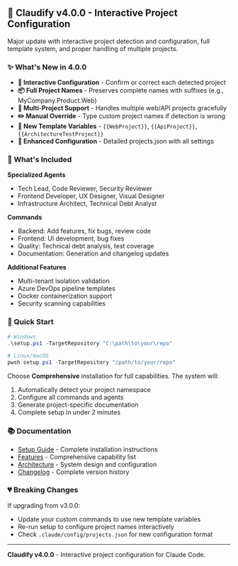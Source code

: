 ## 🎉 Claudify v4.0.0 - Interactive Project Configuration

Major update with interactive project detection and configuration, full template system, and proper handling of multiple projects.

### ✨ What's New in 4.0.0

- **🎯 Interactive Configuration** - Confirm or correct each detected project
- **📦 Full Project Names** - Preserves complete names with suffixes (e.g., MyCompany.Product.Web)
- **🔄 Multi-Project Support** - Handles multiple web/API projects gracefully
- **✏️ Manual Override** - Type custom project names if detection is wrong
- **🎨 New Template Variables** - `{{WebProject}}`, `{{ApiProject}}`, `{{ArchitectureTestProject}}`
- **💾 Enhanced Configuration** - Detailed projects.json with all settings

### 🎯 What's Included

**Specialized Agents**
- Tech Lead, Code Reviewer, Security Reviewer
- Frontend Developer, UX Designer, Visual Designer
- Infrastructure Architect, Technical Debt Analyst

**Commands**
- Backend: Add features, fix bugs, review code
- Frontend: UI development, bug fixes
- Quality: Technical debt analysis, test coverage
- Documentation: Generation and changelog updates

**Additional Features**
- Multi-tenant isolation validation
- Azure DevOps pipeline templates
- Docker containerization support
- Security scanning capabilities

### 🚀 Quick Start

```powershell
# Windows
.\setup.ps1 -TargetRepository "C:\path\to\your\repo"

# Linux/macOS
pwsh setup.ps1 -TargetRepository "/path/to/your/repo"
```

Choose **Comprehensive** installation for full capabilities. The system will:
1. Automatically detect your project namespace
2. Configure all commands and agents
3. Generate project-specific documentation
4. Complete setup in under 2 minutes


### 📚 Documentation

- [Setup Guide](./SETUP-GUIDE.md) - Complete installation instructions
- [Features](./FEATURES.md) - Comprehensive capability list
- [Architecture](./CLAUDE.md) - System design and configuration
- [Changelog](./CHANGELOG.md) - Complete version history

### 💔 Breaking Changes

If upgrading from v3.0.0:
- Update your custom commands to use new template variables
- Re-run setup to configure project names interactively
- Check `.claude/config/projects.json` for new configuration format

---
**Claudify v4.0.0** - Interactive project configuration for Claude Code.